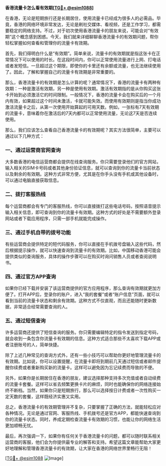 **香港流量卡怎么看有效期[[TG💪+ @esim1088](https://t.me/s/esim1088)]**

在香港，无论是短期旅行还是长期居住，使用流量卡已经成为很多人的必需品。毕竟，香港的网络环境非常发达，无论是刷社交媒体、看视频，还是工作学习，都需要稳定的网络支持。不过，对于初次使用香港流量卡的朋友来说，可能会对“有效期”这个概念感到困惑。今天，我们就来详细聊聊香港流量卡的有效期问题，帮你轻松掌握如何查看和管理你的流量卡有效期。

首先，我们得明白什么是“有效期”。简单来说，流量卡的有效期就是指这张卡在正常情况下可以使用的时长。在这段时间内，你可以正常使用流量进行上网、打电话或者发短信。一旦超过这个期限，即使你的卡里还有余额或流量，也无法继续使用了。因此，了解和掌握自己的流量卡有效期是非常重要的。

那么，香港流量卡的有效期是怎么计算的呢？通常情况下，香港的流量卡有两种有效期：一种是激活有效期，另一种是使用有效期。激活有效期指的是从你购买这张卡开始到必须激活它的时间限制。一般情况下，香港的流量卡会在购买后的一个月内有效，如果超过这个时间未激活，卡就可能失效。而使用有效期则是指当你成功激活流量卡之后，从第一次使用开始算起的可用天数。例如，一张标有7天有效期的流量卡，意味着你在激活后的7天内都可以正常使用流量，无论这7天是否连续使用。

那么，我们应该怎么查看自己香港流量卡的有效期呢？其实方法很简单，主要可以通过以下几种方式：

### 一、通过运营商官网查询
大多数香港的电信运营商都会提供在线查询服务。你只需要登录他们的官方网站，输入相关的SIM卡号码或者其他身份验证信息，就可以查询到你的流量卡当前状态以及剩余的有效期。这种方式非常方便，尤其是在你手头没有手机或其他设备时，可以通过电脑直接获取信息。

### 二、拨打客服热线
每个运营商都会有专门的客服热线，你可以直接拨打这些电话号码，按照语音提示输入相关信息，即可查询到你的流量卡有效期。这种方式的好处是不需要额外登录网站或者下载应用程序，只需一部手机就能完成操作。

### 三、通过手机自带的拨号功能
有些运营商会提供特定的短代码服务，你可以直接在手机拨号盘输入这些代码，然后根据提示操作，就可以快速查询到流量卡的有效期。比如，中国移动香港可能会提供类似的查询服务，具体的操作步骤可以在购买时询问销售人员或者查阅说明书。

### 四、通过官方APP查询
如果你已经下载并安装了该运营商提供的官方应用程序，那么查询有效期就更加方便了。打开APP后，登录你的账户，进入“我的套餐”或者“账户信息”页面，就可以看到当前的流量卡状态和剩余有效期。这种方式不仅直观，而且还能随时更新数据，非常适合经常需要查询的人。

### 五、通过短信查询
许多运营商还提供了短信查询的服务。你只需要编辑特定的指令发送到指定号码，就会收到一条包含你流量卡有效期的信息。这种方式适合那些不太喜欢下载APP或者注册账号的人，简单快捷。

除了上述几种常见的查询方式外，还有一些小技巧可以帮助你更好地管理流量卡的有效期。比如说，你可以设置提醒，在流量卡即将到期前几天通过短信或者邮件提醒你续费或者重新购买新的流量卡。这样可以避免因为忘记续费而导致的不便。

另外，如果你是长期居住在香港的朋友，建议选择那种支持多次充值或者自动续费的流量卡套餐。这样可以省去频繁更换卡片的麻烦，同时也能确保你的网络连接始终不断档。当然，如果你只是短期旅行，那么可以选择按日计费或者一次性购买一定天数的套餐，这样既经济实惠又实用。

总之，香港流量卡的有效期管理并不复杂，只要掌握了正确的方法，就能轻松应对各种情况。无论是通过官网、客服热线、手机拨号还是官方APP，都能快速查询到你的流量卡状态。同时，养成定期检查流量卡有效期的习惯，也能让你的网络生活更加顺畅无忧。

最后，再次强调一下，如果你有任何关于香港流量卡的问题，都可以随时联系相关运营商的客服，他们会为你提供最专业的解答和支持。希望这篇文章能帮助大家更好地理解和管理香港流量卡的有效期，让大家在香港的网络世界里畅行无阻！

[[TG💪+ @esim1088](https://t.me/s/esim1088) ![Image](https://i.postimg.cc/4NQfJmqS/Snipaste-2025-05-13-00-14-12.png)]